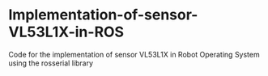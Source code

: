 # Implementation-of-sensor-VL53L1X-in-ROS
Code for the implementation of sensor VL53L1X in Robot Operating System using the rosserial library
